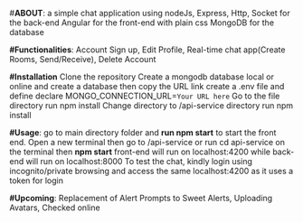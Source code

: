 #**ABOUT**:
a simple chat application using 
nodeJs, Express, Http, Socket for the back-end
Angular for the front-end with plain css
MongoDB for the database

**#Functionalities**:
Account Sign up, Edit Profile, Real-time chat app(Create Rooms, Send/Receive), Delete Account

**#Installation**
Clone the repository
Create a mongodb database local or online and create a database then copy the URL link
create a .env file and define declare MONGO_CONNECTION_URL=`Your URL here`
Go to the file directory run npm install
Change directory to /api-service directory run npm install

**#Usage**:
go to main directory folder and **run npm start** to start the front end.
Open a new terminal then go to /api-service or run cd api-service on the terminal  then **npm start** 
front-end will run on localhost:4200 while back-end will run on localhost:8000
To test the chat, kindly login using incognito/private browsing and access the same localhost:4200 as it uses a token for login

**#Upcoming**:
Replacement of Alert Prompts to Sweet Alerts,
Uploading Avatars,
Checked online
